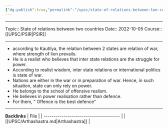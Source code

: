 ```yaml
---
{"dg-publish":true,"permalink":"/upsc/state-of-relations-between-two-countries/","dgHomeLink":true,"dgPassFrontmatter":false}
---
```


----
Topic:: State of relations between two countries
Date:: 2022-10-05
Course:: [[UPSC/PSIR|PSIR]] 

----

- according to Kautilya, the relation between 2 states are relation of war, where  strength of lion prevails.
- He is a realist who believes that inter state relations are the struggle for power.
- According to realist wisdom, inter state relations or international politics is state of war. 
- Nations are either in the war or in preparation of war. Hence, in such situation, state can only rely on power. 
- He belongs to the school of offensive realism. 
- He believes in power realisation rather than defence. 
- For them, " Offence is the best defence"


---
**Backlinks**
| File                                   |
| -------------------------------------- |
| [[UPSC/Arthashastra.md\|Arthashastra]] |



